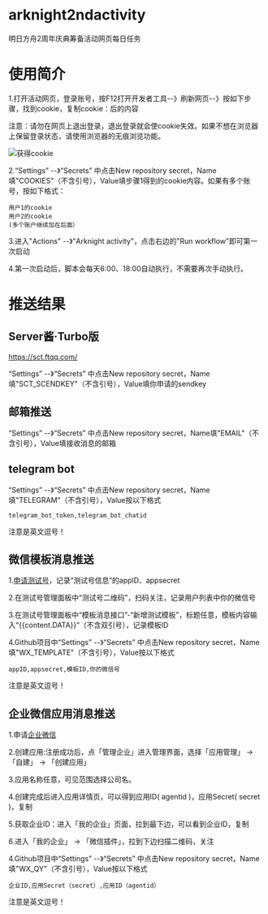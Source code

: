 # arknight2ndactivity
明日方舟2周年庆典筹备活动网页每日任务

# 使用简介
1.打开活动网页，登录账号，按F12打开开发者工具--》刷新网页--》按如下步骤，找到cookie，复制cookie：后的内容

注意：请勿在网页上退出登录，退出登录就会使cookie失效。如果不想在浏览器上保留登录状态，请使用浏览器的无痕浏览功能。

![获得cookie](https://user-images.githubusercontent.com/11155705/115988114-c3276000-a5ea-11eb-9e41-50fc16e701dc.png)

2.“Settings” --》“Secrets” 中点击New repository secret，Name填"COOKIES"（不含引号），Value填步骤1得到的cookie内容。如果有多个账号，按如下格式：
  ```
  用户1的cookie
  用户2的cookie
  (多个账户继续加在后面）
  ```
3.进入"Actions" --》"Arknight activity"，点击右边的"Run workflow"即可第一次启动

4.第一次启动后，脚本会每天6:00、18:00自动执行，不需要再次手动执行。

# 推送结果
## Server酱·Turbo版
https://sct.ftqq.com/

“Settings” --》“Secrets” 中点击New repository secret，Name填"SCT_SCENDKEY"（不含引号），Value填你申请的sendkey

## 邮箱推送
“Settings” --》“Secrets” 中点击New repository secret，Name填"EMAIL"（不含引号），Value填接收消息的邮箱

## telegram bot
“Settings” --》“Secrets” 中点击New repository secret，Name填"TELEGRAM"（不含引号），Value按以下格式
```
telegram_bot_token,telegram_bot_chatid
```
注意是英文逗号！

## 微信模板消息推送
1.[申请测试号](https://mp.weixin.qq.com/debug/cgi-bin/sandbox?t=sandbox/login )，记录“测试号信息”的appID、appsecret

2.在测试号管理面板中“测试号二维码”，扫码关注，记录用户列表中你的微信号

3.在测试号管理面板中“模板消息接口”-“新增测试模板”，标题任意，模板内容输入“{{content.DATA}}”（不含双引号），记录模板ID

4.Github项目中“Settings” --》“Secrets” 中点击New repository secret，Name填"WX_TEMPLATE"（不含引号），Value按以下格式
```
appID,appsecret,模板ID,你的微信号
```
注意是英文逗号！

## 企业微信应用消息推送
1.申请[企业微信](https://work.weixin.qq.com/) 

2.创建应用:注册成功后，点「管理企业」进入管理界面，选择「应用管理」 → 「自建」 → 「创建应用」

3.应用名称任意，可见范围选择公司名。

4.创建完成后进入应用详情页，可以得到应用ID( agentid )，应用Secret( secret )，复制

5.获取企业ID：进入「我的企业」页面，拉到最下边，可以看到企业ID，复制

6.进入「我的企业」 → 「微信插件」，拉到下边扫描二维码，关注

4.Github项目中“Settings” --》“Secrets” 中点击New repository secret，Name填"WX_QY"（不含引号），Value按以下格式
```
企业ID,应用Secret（secret）,应用ID（agentid）
```
注意是英文逗号！
